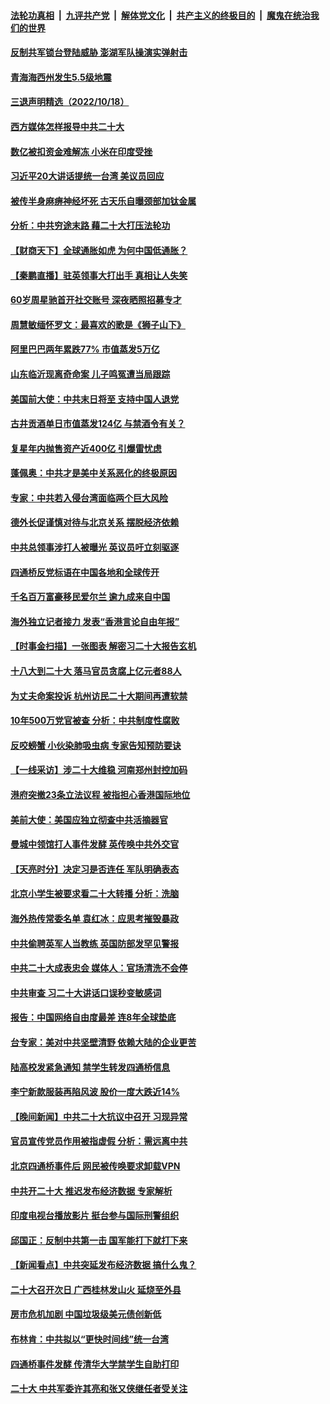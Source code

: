 ####  [法轮功真相](../../../../basic/blob/master/README.md?t=10191531) &nbsp;|&nbsp; [九评共产党](../../../../9ping.md/blob/master/README.md?t=10191531) &nbsp;|&nbsp; [解体党文化](../../../../jtdwh.md/blob/master/README.md?t=10191531)  &nbsp;|&nbsp; [共产主义的终极目的](../../../../gczydzjmd.md/blob/master/README.md?t=10191531) &nbsp;|&nbsp; [魔鬼在统治我们的世界](../../../../mgztzwmdsj.md/blob/master/README.md?t=10191531) 

#### [反制共军锁台登陆威胁 澎湖军队操演实弹射击](../pages/nsc413/n13848343.md?t=10191531) 

#### [青海海西州发生5.5级地震](../pages/nsc413/n13848496.md?t=10191531) 


#### [三退声明精选（2022/10/18）](../pages/nsc413/n13848440.md?t=10191531) 

#### [西方媒体怎样报导中共二十大](../pages/nsc413/n13848308.md?t=10191531) 

#### [数亿被扣资金难解冻 小米在印度受挫](../pages/nsc413/n13848429.md?t=10191531) 

#### [习近平20大讲话提统一台湾 美议员回应](../pages/nsc413/n13848260.md?t=10191531) 

#### [被传半身麻痹神经坏死 古天乐自曝颈部加钛金属](../pages/nsc413/n13848148.md?t=10191531) 

#### [分析：中共穷途末路 藉二十大打压法轮功](../pages/nsc413/n13847577.md?t=10191531) 

#### [【财商天下】全球通胀如虎 为何中国低通胀？](../pages/nsc413/n13848144.md?t=10191531) 

#### [【秦鹏直播】驻英领事大打出手 真相让人失笑](../pages/nsc413/n13848061.md?t=10191531) 

#### [60岁周星驰首开社交账号 深夜晒照招募专才](../pages/nsc413/n13848205.md?t=10191531) 

#### [周慧敏缅怀罗文：最喜欢的歌是《狮子山下》](../pages/nsc413/n13848231.md?t=10191531) 

#### [阿里巴巴两年累跌77% 市值蒸发5万亿](../pages/nsc413/n13848248.md?t=10191531) 

#### [山东临沂现离奇命案 儿子鸣冤遭当局跟踪](../pages/nsc413/n13847716.md?t=10191531) 

#### [美国前大使：中共末日将至 支持中国人退党](../pages/nsc413/n13848220.md?t=10191531) 

#### [古井贡酒单日市值蒸发124亿 与禁酒令有关？](../pages/nsc413/n13848170.md?t=10191531) 

#### [复星年内抛售资产近400亿 引爆雷忧虑](../pages/nsc413/n13848096.md?t=10191531) 

#### [蓬佩奥：中共才是美中关系恶化的终极原因](../pages/nsc413/n13848187.md?t=10191531) 

#### [专家：中共若入侵台湾面临两个巨大风险](../pages/nsc413/n13848158.md?t=10191531) 

#### [德外长促谨慎对待与北京关系 摆脱经济依赖](../pages/nsc413/n13848065.md?t=10191531) 

#### [中共总领事涉打人被曝光 英议员吁立刻驱逐](../pages/nsc413/n13848093.md?t=10191531) 

#### [四通桥反党标语在中国各地和全球传开](../pages/nsc413/n13848108.md?t=10191531) 

#### [千名百万富豪移民爱尔兰 逾九成来自中国](../pages/nsc413/n13847893.md?t=10191531) 

#### [海外独立记者接力 发表“香港言论自由年报”](../pages/nsc413/n13847869.md?t=10191531) 

#### [【时事金扫描】一张图表 解密习二十大报告玄机](../pages/nsc413/n13848058.md?t=10191531) 

#### [十八大到二十大 落马官员贪腐上亿元者88人](../pages/nsc413/n13847763.md?t=10191531) 

#### [为丈夫命案投诉 杭州访民二十大期间再遭软禁](../pages/nsc413/n13848051.md?t=10191531) 

#### [10年500万党官被查 分析：中共制度性腐败](../pages/nsc413/n13847925.md?t=10191531) 

#### [反咬螃蟹 小伙染肺吸虫病 专家告知预防要诀](../pages/nsc413/n13847764.md?t=10191531) 

#### [【一线采访】涉二十大维稳 河南郑州封控加码](../pages/nsc413/n13847963.md?t=10191531) 

#### [港府突撤23条立法议程 被指担心香港国际地位](../pages/nsc413/n13848091.md?t=10191531) 


#### [美前大使：美国应独立彻查中共活摘器官](../pages/nsc413/n13848059.md?t=10191531) 

#### [曼城中领馆打人事件发酵 英传唤中共外交官](../pages/nsc413/n13848048.md?t=10191531) 

#### [【天亮时分】决定习是否连任 军队明确表态](../pages/nsc413/n13848045.md?t=10191531) 

#### [北京小学生被要求看二十大转播 分析：洗脑](../pages/nsc413/n13847725.md?t=10191531) 

#### [海外热传常委名单 袁红冰：应思考摧毁暴政](../pages/nsc413/n13847705.md?t=10191531) 

#### [中共偷聘英军人当教练 英国防部发罕见警报](../pages/nsc413/n13847953.md?t=10191531) 

#### [中共二十大成表忠会 媒体人：官场清洗不会停](../pages/nsc413/n13847842.md?t=10191531) 

#### [中共审查 习二十大讲话口误秒变敏感词](../pages/nsc413/n13847857.md?t=10191531) 

#### [报告：中国网络自由度最差 连8年全球垫底](../pages/nsc413/n13847862.md?t=10191531) 


#### [台专家：美对中共坚壁清野 依赖大陆的企业更苦](../pages/nsc413/n13847898.md?t=10191531) 

#### [陆高校发紧急通知 禁学生转发四通桥信息](../pages/nsc413/n13847918.md?t=10191531) 


#### [李宁新款服装再陷风波 股价一度大跌近14%](../pages/nsc413/n13847871.md?t=10191531) 

#### [【晚间新闻】中共二十大抗议中召开 习现异常](../pages/nsc413/n13847874.md?t=10191531) 

#### [官员宣传党员作用被指虚假 分析：需远离中共](../pages/nsc413/n13847119.md?t=10191531) 

#### [北京四通桥事件后 网民被传唤要求卸载VPN](../pages/nsc413/n13847833.md?t=10191531) 

#### [中共开二十大 推迟发布经济数据 专家解析](../pages/nsc413/n13847806.md?t=10191531) 

#### [印度电视台播放影片 挺台参与国际刑警组织](../pages/nsc413/n13847812.md?t=10191531) 

#### [邱国正：反制中共第一击 国军能打下就打下来](../pages/nsc413/n13847659.md?t=10191531) 

#### [【新闻看点】中共突延发布经济数据 搞什么鬼？](../pages/nsc413/n13847516.md?t=10191531) 

#### [二十大召开次日 广西桂林发山火 延烧至外县](../pages/nsc413/n13846935.md?t=10191531) 

#### [房市危机加剧 中国垃圾级美元债创新低](../pages/nsc413/n13847687.md?t=10191531) 


#### [布林肯：中共拟以“更快时间线”统一台湾](../pages/nsc413/n13847595.md?t=10191531) 

#### [四通桥事件发酵 传清华大学禁学生自助打印](../pages/nsc413/n13847131.md?t=10191531) 

#### [二十大 中共军委许其亮和张又侠继任者受关注](../pages/nsc413/n13847456.md?t=10191531) 

